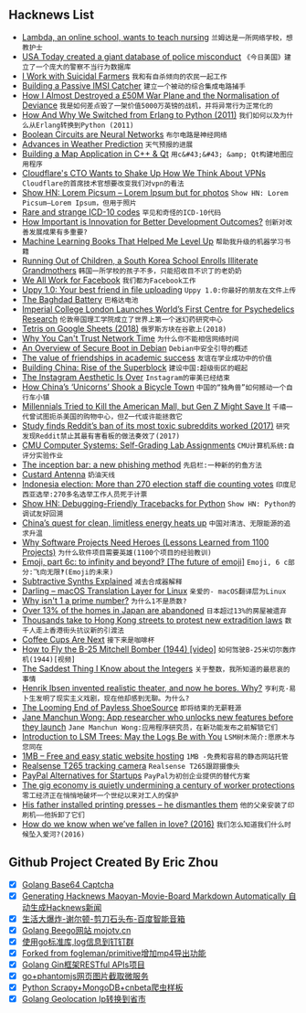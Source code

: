 ## Hacknews List


- [Lambda, an online school, wants to teach nursing](https://www.economist.com/business/2019/04/27/lambda-an-online-school-wants-to-teach-nursing)  `兰姆达是一所网络学校，想教护士`
- [USA Today created a giant database of police misconduct](https://www.usatoday.com/in-depth/news/investigations/2019/04/24/biggest-collection-police-accountability-records-ever-assembled/2299127002/)  `《今日美国》建立了一个庞大的警察不当行为数据库`
- [I Work with Suicidal Farmers](https://newrepublic.com/article/153604/work-suicidal-farmers-its-becoming-much-bear)  `我和有自杀倾向的农民一起工作`
- [Building a Passive IMSI Catcher](https://harrisonsand.com/imsi-catcher/)  `建立一个被动的综合集成电路捕手`
- [How I Almost Destroyed a £50M War Plane and the Normalisation of Deviance](https://fastjetperformance.com/podcasts/how-i-almost-destroyed-a-50-million-war-plane-when-display-flying-goes-wrong-and-the-normalisation-of-deviance/)  `我是如何差点毁了一架价值5000万英镑的战机，并将异常行为正常化的`
- [How And Why We Switched from Erlang to Python (2011)](https://engineering.mixpanel.com/2011/08/05/how-and-why-we-switched-from-erlang-to-python/)  `我们如何以及为什么从Erlang转换到Python (2011)`
- [Boolean Circuits are Neural Networks](https://constantinides.net/2019/04/26/boolean-circuits-are-neural-networks/)  `布尔电路是神经网络`
- [Advances in Weather Prediction](http://science.sciencemag.org/content/363/6425/342)  `天气预报的进展`
- [Building a Map Application in C&#43;&#43; &amp; Qt](https://www.maptiler.com/blog/2019/04/using-maptiler-maps-inside-qt.html)  `用c&#43;&#43; &amp; Qt构建地图应用程序`
- [Cloudflare&#39;s CTO Wants to Shake Up How We Think About VPNs](https://www.pcmag.com/news/367881/cloudflares-cto-wants-to-shake-up-how-we-think-about-vpns)  `Cloudflare的首席技术官想要改变我们对vpn的看法`
- [Show HN: Lorem Picsum – Lorem Ipsum but for photos](https://picsum.photos/)  `Show HN: Lorem Picsum—Lorem Ipsum，但用于照片`
- [Rare and strange ICD-10 codes](https://www.johndcook.com/blog/2019/04/27/rare-and-strange-icd-10-codes/)  `罕见和奇怪的ICD-10代码`
- [How Important is Innovation for Better Development Outcomes?](https://www.cgdev.org/blog/its-technology-stupid-how-important-innovation-better-development-outcomes)  `创新对改善发展成果有多重要?`
- [Machine Learning Books That Helped Me Level Up](http://www.datastuff.tech/data-science/3-machine-learning-books-that-helped-me-level-up-as-a-data-scientist/)  `帮助我升级的机器学习书籍`
- [Running Out of Children, a South Korea School Enrolls Illiterate Grandmothers](https://www.nytimes.com/2019/04/27/world/asia/south-korea-school-grandmothers.html)  `韩国一所学校的孩子不多，只能招收目不识丁的老奶奶`
- [We All Work for Facebook](https://longreads.com/2019/04/26/we-all-work-for-facebook/)  `我们都为Facebook工作`
- [Uppy 1.0: Your best friend in file uploading](https://uppy.io/blog/2019/04/1.0/)  `Uppy 1.0:你最好的朋友在文件上传`
- [The Baghdad Battery](https://en.wikipedia.org/wiki/Baghdad_Battery)  `巴格达电池`
- [Imperial College London Launches World’s First Centre for Psychedelics Research](https://www.imperial.ac.uk/news/190994/imperial-launches-worlds-first-centre-psychedelics/)  `伦敦帝国理工学院成立了世界上第一个迷幻药研究中心`
- [Tetris on Google Sheets (2018)](https://plumsempy.com/2018/09/17/tetris-on-google-sheets/)  `俄罗斯方块在谷歌上(2018)`
- [Why You Can&#39;t Trust Network Time](https://diode.io/burning-platform-pki/2019/04/26/why-we-cant-trust-network-time.html)  `为什么你不能相信网络时间`
- [An Overview of Secure Boot in Debian](https://debamax.com/blog/2019/04/19/an-overview-of-secure-boot-in-debian)  `Debian中安全引导的概述`
- [The value of friendships in academic success](https://www.ethz.ch/en/news-and-events/eth-news/news/2019/01/the-value-of-friendships-in-academic-success.html)  `友谊在学业成功中的价值`
- [Building China: Rise of the Superblock](https://radiichina.com/building-china-rise-of-the-superblock/)  `建设中国:超级街区的崛起`
- [The Instagram Aesthetic Is Over](https://www.theatlantic.com/technology/archive/2019/04/influencers-are-abandoning-instagram-look/587803/)  `Instagram的审美已经结束`
- [How China’s ‘Unicorns’ Shook a Bicycle Town](https://www.nytimes.com/2019/04/27/business/china-bike-sharing-unicorns.html)  `中国的“独角兽”如何撼动一个自行车小镇`
- [Millennials Tried to Kill the American Mall, but Gen Z Might Save It](https://www.bloomberg.com/news/articles/2019-04-25/are-u-s-malls-dead-not-if-gen-z-keeps-shopping-the-way-they-do)  `千禧一代曾试图扼杀美国的购物中心，但Z一代或许能拯救它`
- [Study finds Reddit’s ban of its most toxic subreddits worked (2017)](https://techcrunch.com/2017/09/11/study-finds-reddits-controversial-ban-of-its-most-toxic-subreddits-actually-worked/)  `研究发现Reddit禁止其最有害看板的做法奏效了(2017)`
- [CMU Computer Systems: Self-Grading Lab Assignments](http://csapp.cs.cmu.edu/3e/labs.html)  `CMU计算机系统:自评分实验作业`
- [The inception bar: a new phishing method](https://jameshfisher.com/2019/04/27/the-inception-bar-a-new-phishing-method/)  `先启栏:一种新的钓鱼方法`
- [Custard Antenna](https://michaelcullen.name/2019/04/custard-antenna/)  `奶油天线`
- [Indonesia election: More than 270 election staff die counting votes](https://www.bbc.com/news/world-asia-48083051)  `印度尼西亚选举:270多名选举工作人员死于计票`
- [Show HN: Debugging-Friendly Tracebacks for Python](https://github.com/cknd/stackprinter/)  `Show HN: Python的调试友好回溯`
- [China’s quest for clean, limitless energy heats up](https://phys.org/news/2019-04-china-quest-limitless-energy.html)  `中国对清洁、无限能源的追求升温`
- [Why Software Projects Need Heroes (Lessons Learned from 1100 Projects)](https://arxiv.org/abs/1904.09954)  `为什么软件项目需要英雄(1100个项目的经验教训)`
- [Emoji, part 6c: to infinity and beyond‽ [The future of emoji]](https://shadycharacters.co.uk/2019/04/emoji-part-6c-to-infinity/)  `Emoji, 6 c部分:飞向无限‽(Emoji的未来)`
- [Subtractive Synths Explained](https://www.residentadvisor.net/features/1351)  `减去合成器解释`
- [Darling – macOS Translation Layer for Linux](https://www.darlinghq.org)  `亲爱的- macOS翻译层为Linux`
- [Why isn&#39;t 1 a prime number?](https://blogs.scientificamerican.com/roots-of-unity/why-isnt-1-a-prime-number/)  `为什么1不是质数?`
- [Over 13% of the homes in Japan are abandoned](http://flip.it/XKsblo)  `日本超过13%的房屋被遗弃`
- [Thousands take to Hong Kong streets to protest new extradition laws](https://www.reuters.com/article/us-hongkong-politics-extradition-idUSKCN1S405E)  `数千人走上香港街头抗议新的引渡法`
- [Coffee Cups Are Next](https://www.bloomberg.com/news/articles/2019-04-28/starbucks-sbux-dunkin-dnkn-brace-for-coffee-cup-bans-fees)  `接下来是咖啡杯`
- [How to Fly the B-25 Mitchell Bomber (1944) [video]](https://www.youtube.com/watch?v=-YQmkjpP6q8)  `如何驾驶B-25米切尔轰炸机(1944)[视频]`
- [The Saddest Thing I Know about the Integers](https://blogs.scientificamerican.com/roots-of-unity/the-saddest-thing-i-know-about-the-integers/)  `关于整数，我所知道的最悲哀的事情`
- [Henrik Ibsen invented realistic theater, and now he bores. Why?](https://www.commentarymagazine.com/articles/henrik-ibsen-part-2/)  `亨利克·易卜生发明了现实主义戏剧，现在他却感到无聊。为什么?`
- [The Looming End of Payless ShoeSource](https://theoutline.com/post/7342/payless-shoesource-shutting-down-appreciation)  `即将结束的无薪鞋源`
- [Jane Manchun Wong: App researcher who unlocks new features before they launch](https://www.bbc.co.uk/news/technology-47630849)  `Jane Manchun Wong:应用程序研究员，在新功能发布之前解锁它们`
- [Introduction to LSM Trees: May the Logs Be with You](https://priyankvex.wordpress.com/2019/04/28/introduction-to-lsm-trees-may-the-logs-be-with-you/)  `LSM树木简介:愿原木与您同在`
- [1MB – Free and easy static website hosting](https://1mb.site)  `1MB -免费和容易的静态网站托管`
- [Realsense T265 tracking camera](https://markku.ai/post/realsense-t265/)  `Realsense T265跟踪摄像头`
- [PayPal Alternatives for Startups](https://startupstash.com/paypal-alternatives/)  `PayPal为初创企业提供的替代方案`
- [The gig economy is quietly undermining a century of worker protections](https://qz.com/1556194/the-gig-economy-is-quietly-undermining-a-century-of-worker-protections/)  `零工经济正在悄悄地破坏一个世纪以来对工人的保护`
- [His father installed printing presses – he dismantles them](https://www.cjr.org/united_states_project/printing-press-joel-birket-tennessean-nytimes.php)  `他的父亲安装了印刷机——他拆卸了它们`
- [How do we know when we’ve fallen in love? (2016)](https://qz.com/793908/how-do-we-know-when-weve-fallen-in-love-my-informal-survey-reveals-three-big-patterns/)  `我们怎么知道我们什么时候坠入爱河?(2016)`

## Github Project Created By Eric Zhou

- [x] [Golang Base64 Captcha](https://github.com/mojocn/base64Captcha)
- [x] [Generating Hacknews Maoyan-Movie-Board Markdown Automatically 自动生成Hacknews新闻](https://github.com/dejavuzhou/md-genie)
- [x] [生活大爆炸-谢尔顿-剪刀石头布-百度智能音箱](https://github.com/mojocn/dueros-bang-game)
- [x] [Golang Beego网站 mojotv.cn](https://github.com/mojocn/www.mojotv.cn)
- [x] [使用go标准库,log信息到钉钉群](https://github.com/mojocn/dooger)
- [x] [Forked from fogleman/primitive增加mp4导出功能](https://github.com/mojocn/primitive)
- [x] [Golang Gin框架RESTful APIs项目](https://github.com/JJJJJJJerk/ezier-golang-web-api-framework)
- [x] [go+phantomjs网页图片截取微服务](https://github.com/mojocn/screen_shot)
- [x] [Python Scrapy+MongoDB+cnbeta爬虫样板](https://github.com/mojocn/scrapy_mongodb_boilerplate_cnbeta)
- [x] [Golang Geolocation Ip转换到省市](https://github.com/mojocn/ip2location)